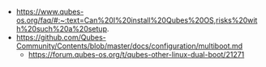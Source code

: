 - https://www.qubes-os.org/faq/#:~:text=Can%20I%20install%20Qubes%20OS,risks%20with%20such%20a%20setup.
- https://github.com/Qubes-Community/Contents/blob/master/docs/configuration/multiboot.md
  - https://forum.qubes-os.org/t/qubes-other-linux-dual-boot/21271
